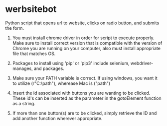 # werbsitebot
Python script that opens url to website, clicks on radio button, and submits the form.

1. You must install chrome driver in order for script to execute properly. Make sure to install correct version that is compatible with the version of Chrome you are running on your computer, also must install appropriate file that matches OS.

2. Packages to install using 'pip' or 'pip3' include selenium, webdriver-manages, and packages.

3. Make sure your PATH variable is correct. If using windows, you want it to utilize (r"C:\path"), wherease Mac is ("path")

4. Insert the id associated with buttons you are wanting to be clicked. These id's can be inserted as the parameter in the gotoElement function as a string. 


5. If more than one button(s) are to be clicked, simply retrieve the ID and add another function wherever appropriate. 

